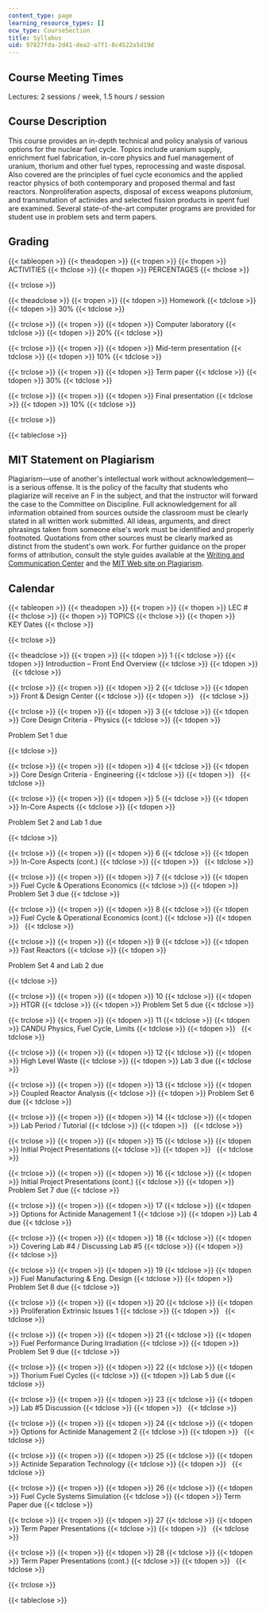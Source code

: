 ```yaml
---
content_type: page
learning_resource_types: []
ocw_type: CourseSection
title: Syllabus
uid: 97827fda-2d41-dea2-a7f1-8c4522a5d19d
---
```


Course Meeting Times
--------------------

Lectures: 2 sessions / week, 1.5 hours / session

Course Description
------------------

This course provides an in-depth technical and policy analysis of various options for the nuclear fuel cycle. Topics include uranium supply, enrichment fuel fabrication, in-core physics and fuel management of uranium, thorium and other fuel types, reprocessing and waste disposal. Also covered are the principles of fuel cycle economics and the applied reactor physics of both contemporary and proposed thermal and fast reactors. Nonproliferation aspects, disposal of excess weapons plutonium, and transmutation of actinides and selected fission products in spent fuel are examined. Several state-of-the-art computer programs are provided for student use in problem sets and term papers.

Grading
-------

{{< tableopen >}}
{{< theadopen >}}
{{< tropen >}}
{{< thopen >}}
ACTIVITIES
{{< thclose >}}
{{< thopen >}}
PERCENTAGES
{{< thclose >}}

{{< trclose >}}

{{< theadclose >}}
{{< tropen >}}
{{< tdopen >}}
Homework
{{< tdclose >}}
{{< tdopen >}}
30%
{{< tdclose >}}

{{< trclose >}}
{{< tropen >}}
{{< tdopen >}}
Computer laboratory
{{< tdclose >}}
{{< tdopen >}}
20%
{{< tdclose >}}

{{< trclose >}}
{{< tropen >}}
{{< tdopen >}}
Mid-term presentation
{{< tdclose >}}
{{< tdopen >}}
10%
{{< tdclose >}}

{{< trclose >}}
{{< tropen >}}
{{< tdopen >}}
Term paper
{{< tdclose >}}
{{< tdopen >}}
30%
{{< tdclose >}}

{{< trclose >}}
{{< tropen >}}
{{< tdopen >}}
Final presentation
{{< tdclose >}}
{{< tdopen >}}
10%
{{< tdclose >}}

{{< trclose >}}

{{< tableclose >}}

MIT Statement on Plagiarism
---------------------------

Plagiarism—use of another's intellectual work without acknowledgement—is a serious offense. It is the policy of the faculty that students who plagiarize will receive an F in the subject, and that the instructor will forward the case to the Committee on Discipline. Full acknowledgement for all information obtained from sources outside the classroom must be clearly stated in all written work submitted. All ideas, arguments, and direct phrasings taken from someone else's work must be identified and properly footnoted. Quotations from other sources must be clearly marked as distinct from the student's own work. For further guidance on the proper forms of attribution, consult the style guides available at the [Writing and Communication Center](http://cmsw.mit.edu/writing-and-communication-center/) and the [MIT Web site on Plagiarism](http://cmsw.mit.edu/writing-and-communication-center/avoiding-plagiarism/).

Calendar
--------

{{< tableopen >}}
{{< theadopen >}}
{{< tropen >}}
{{< thopen >}}
LEC #
{{< thclose >}}
{{< thopen >}}
TOPICS
{{< thclose >}}
{{< thopen >}}
KEY Dates
{{< thclose >}}

{{< trclose >}}

{{< theadclose >}}
{{< tropen >}}
{{< tdopen >}}
1
{{< tdclose >}}
{{< tdopen >}}
Introduction – Front End Overview
{{< tdclose >}}
{{< tdopen >}}
 
{{< tdclose >}}

{{< trclose >}}
{{< tropen >}}
{{< tdopen >}}
2
{{< tdclose >}}
{{< tdopen >}}
Front & Design Center
{{< tdclose >}}
{{< tdopen >}}
 
{{< tdclose >}}

{{< trclose >}}
{{< tropen >}}
{{< tdopen >}}
3
{{< tdclose >}}
{{< tdopen >}}
Core Design Criteria - Physics
{{< tdclose >}}
{{< tdopen >}}


Problem Set 1 due


{{< tdclose >}}

{{< trclose >}}
{{< tropen >}}
{{< tdopen >}}
4
{{< tdclose >}}
{{< tdopen >}}
Core Design Criteria - Engineering
{{< tdclose >}}
{{< tdopen >}}
 
{{< tdclose >}}

{{< trclose >}}
{{< tropen >}}
{{< tdopen >}}
5
{{< tdclose >}}
{{< tdopen >}}
In-Core Aspects
{{< tdclose >}}
{{< tdopen >}}


Problem Set 2 and Lab 1 due


{{< tdclose >}}

{{< trclose >}}
{{< tropen >}}
{{< tdopen >}}
6
{{< tdclose >}}
{{< tdopen >}}
In-Core Aspects (cont.)
{{< tdclose >}}
{{< tdopen >}}
 
{{< tdclose >}}

{{< trclose >}}
{{< tropen >}}
{{< tdopen >}}
7
{{< tdclose >}}
{{< tdopen >}}
Fuel Cycle & Operations Economics
{{< tdclose >}}
{{< tdopen >}}
Problem Set 3 due
{{< tdclose >}}

{{< trclose >}}
{{< tropen >}}
{{< tdopen >}}
8
{{< tdclose >}}
{{< tdopen >}}
Fuel Cycle & Operational Economics (cont.)
{{< tdclose >}}
{{< tdopen >}}
 
{{< tdclose >}}

{{< trclose >}}
{{< tropen >}}
{{< tdopen >}}
9
{{< tdclose >}}
{{< tdopen >}}
Fast Reactors
{{< tdclose >}}
{{< tdopen >}}


Problem Set 4 and Lab 2 due


{{< tdclose >}}

{{< trclose >}}
{{< tropen >}}
{{< tdopen >}}
10
{{< tdclose >}}
{{< tdopen >}}
HTGR
{{< tdclose >}}
{{< tdopen >}}
Problem Set 5 due
{{< tdclose >}}

{{< trclose >}}
{{< tropen >}}
{{< tdopen >}}
11
{{< tdclose >}}
{{< tdopen >}}
CANDU Physics, Fuel Cycle, Limits
{{< tdclose >}}
{{< tdopen >}}
 
{{< tdclose >}}

{{< trclose >}}
{{< tropen >}}
{{< tdopen >}}
12
{{< tdclose >}}
{{< tdopen >}}
High Level Waste
{{< tdclose >}}
{{< tdopen >}}
Lab 3 due
{{< tdclose >}}

{{< trclose >}}
{{< tropen >}}
{{< tdopen >}}
13
{{< tdclose >}}
{{< tdopen >}}
Coupled Reactor Analysis
{{< tdclose >}}
{{< tdopen >}}
Problem Set 6 due
{{< tdclose >}}

{{< trclose >}}
{{< tropen >}}
{{< tdopen >}}
14
{{< tdclose >}}
{{< tdopen >}}
Lab Period / Tutorial
{{< tdclose >}}
{{< tdopen >}}
 
{{< tdclose >}}

{{< trclose >}}
{{< tropen >}}
{{< tdopen >}}
15
{{< tdclose >}}
{{< tdopen >}}
Initial Project Presentations
{{< tdclose >}}
{{< tdopen >}}
 
{{< tdclose >}}

{{< trclose >}}
{{< tropen >}}
{{< tdopen >}}
16
{{< tdclose >}}
{{< tdopen >}}
Initial Project Presentations (cont.)
{{< tdclose >}}
{{< tdopen >}}
Problem Set 7 due
{{< tdclose >}}

{{< trclose >}}
{{< tropen >}}
{{< tdopen >}}
17
{{< tdclose >}}
{{< tdopen >}}
Options for Actinide Management 1
{{< tdclose >}}
{{< tdopen >}}
Lab 4 due
{{< tdclose >}}

{{< trclose >}}
{{< tropen >}}
{{< tdopen >}}
18
{{< tdclose >}}
{{< tdopen >}}
Covering Lab #4 / Discussing Lab #5
{{< tdclose >}}
{{< tdopen >}}
 
{{< tdclose >}}

{{< trclose >}}
{{< tropen >}}
{{< tdopen >}}
19
{{< tdclose >}}
{{< tdopen >}}
Fuel Manufacturing & Eng. Design
{{< tdclose >}}
{{< tdopen >}}
Problem Set 8 due
{{< tdclose >}}

{{< trclose >}}
{{< tropen >}}
{{< tdopen >}}
20
{{< tdclose >}}
{{< tdopen >}}
Proliferation Extrinsic Issues 1
{{< tdclose >}}
{{< tdopen >}}
 
{{< tdclose >}}

{{< trclose >}}
{{< tropen >}}
{{< tdopen >}}
21
{{< tdclose >}}
{{< tdopen >}}
Fuel Performance During Irradiation
{{< tdclose >}}
{{< tdopen >}}
Problem Set 9 due
{{< tdclose >}}

{{< trclose >}}
{{< tropen >}}
{{< tdopen >}}
22
{{< tdclose >}}
{{< tdopen >}}
Thorium Fuel Cycles
{{< tdclose >}}
{{< tdopen >}}
Lab 5 due
{{< tdclose >}}

{{< trclose >}}
{{< tropen >}}
{{< tdopen >}}
23
{{< tdclose >}}
{{< tdopen >}}
Lab #5 Discussion
{{< tdclose >}}
{{< tdopen >}}
 
{{< tdclose >}}

{{< trclose >}}
{{< tropen >}}
{{< tdopen >}}
24
{{< tdclose >}}
{{< tdopen >}}
Options for Actinide Management 2
{{< tdclose >}}
{{< tdopen >}}
 
{{< tdclose >}}

{{< trclose >}}
{{< tropen >}}
{{< tdopen >}}
25
{{< tdclose >}}
{{< tdopen >}}
Actinide Separation Technology
{{< tdclose >}}
{{< tdopen >}}
 
{{< tdclose >}}

{{< trclose >}}
{{< tropen >}}
{{< tdopen >}}
26
{{< tdclose >}}
{{< tdopen >}}
Fuel Cycle Systems Simulation
{{< tdclose >}}
{{< tdopen >}}
Term Paper due
{{< tdclose >}}

{{< trclose >}}
{{< tropen >}}
{{< tdopen >}}
27
{{< tdclose >}}
{{< tdopen >}}
Term Paper Presentations
{{< tdclose >}}
{{< tdopen >}}
 
{{< tdclose >}}

{{< trclose >}}
{{< tropen >}}
{{< tdopen >}}
28
{{< tdclose >}}
{{< tdopen >}}
Term Paper Presentations (cont.)
{{< tdclose >}}
{{< tdopen >}}
 
{{< tdclose >}}

{{< trclose >}}

{{< tableclose >}}